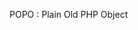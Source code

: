 <!--
TEMPLATE

<a id="definition-{name}"></a>
{name}
:   {definition}
-->
<a id="definition-popo"></a>
POPO
:   Plain Old PHP Object
